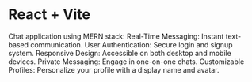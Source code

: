 # React + Vite

Chat application using MERN stack:
Real-Time Messaging: Instant text-based communication.
User Authentication: Secure login and signup system.
Responsive Design: Accessible on both desktop and mobile devices.
Private Messaging: Engage in one-on-one chats.
Customizable Profiles: Personalize your profile with a display name and avatar.

